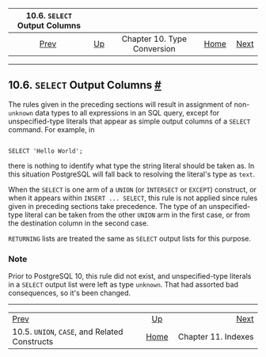 <!--?xml version="1.0" encoding="UTF-8" standalone="no"?-->

|                         10.6. `SELECT` Output Columns                         |                                                   |                             |                                                       |                                             |
| :---------------------------------------------------------------------------: | :------------------------------------------------ | :-------------------------: | ----------------------------------------------------: | ------------------------------------------: |
| [Prev](typeconv-union-case.html "10.5. UNION, CASE, and Related Constructs")  | [Up](typeconv.html "Chapter 10. Type Conversion") | Chapter 10. Type Conversion | [Home](index.html "PostgreSQL 17devel Documentation") |  [Next](indexes.html "Chapter 11. Indexes") |

***

## 10.6. `SELECT` Output Columns [#](#TYPECONV-SELECT)

[]()

The rules given in the preceding sections will result in assignment of non-`unknown` data types to all expressions in an SQL query, except for unspecified-type literals that appear as simple output columns of a `SELECT` command. For example, in

```

SELECT 'Hello World';
```

there is nothing to identify what type the string literal should be taken as. In this situation PostgreSQL will fall back to resolving the literal's type as `text`.

When the `SELECT` is one arm of a `UNION` (or `INTERSECT` or `EXCEPT`) construct, or when it appears within `INSERT ... SELECT`, this rule is not applied since rules given in preceding sections take precedence. The type of an unspecified-type literal can be taken from the other `UNION` arm in the first case, or from the destination column in the second case.

`RETURNING` lists are treated the same as `SELECT` output lists for this purpose.

### Note

Prior to PostgreSQL 10, this rule did not exist, and unspecified-type literals in a `SELECT` output list were left as type `unknown`. That had assorted bad consequences, so it's been changed.

***

|                                                                               |                                                       |                                             |
| :---------------------------------------------------------------------------- | :---------------------------------------------------: | ------------------------------------------: |
| [Prev](typeconv-union-case.html "10.5. UNION, CASE, and Related Constructs")  |   [Up](typeconv.html "Chapter 10. Type Conversion")   |  [Next](indexes.html "Chapter 11. Indexes") |
| 10.5. `UNION`, `CASE`, and Related Constructs                                 | [Home](index.html "PostgreSQL 17devel Documentation") |                         Chapter 11. Indexes |
